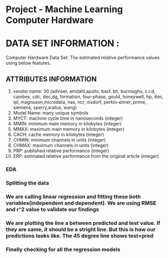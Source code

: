 # Project - Machine Learning Computer Hardware

# DATA SET INFORMATION :

Computer Hardware Data Set: The estimated relative performance values using below features.

## ATTRIBUTES INFORMATION

1. vendor name: 30 (adviser, amdahl,apollo, basf, bti, burroughs, c.r.d, cambex, cdc, dec,dg, formation, four-phase, gould, honeywell, hp, ibm, ipl, magnuson,microdata, nas, ncr, nixdorf, perkin-elmer, prime, siemens, sperry,sratus, wang)
2. Model Name: many unique symbols
3. MYCT: machine cycle time in nanoseconds (integer)
4. MMIN: minimum main memory in kilobytes (integer)
5. MMAX: maximum main memory in kilobytes (integer)
6. CACH: cache memory in kilobytes (integer)
7. CHMIN: minimum channels in units (integer)
8. CHMAX: maximum channels in units (integer)
9. PRP: published relative performance (integer)
10. ERP: estimated relative performance from the original article (integer)

### EDA

### Splitting the data

### We are calling linear regression and fitting these both variables(independent and dependent). We are using RMSE and r^2 value to validate our findings

### We are plotting the line a between predicted and test value. If they are same, it should be a stright line. But this is how our predictions looks like. The 45 degree line shows test=pred

### Finally checking for all the regression models
